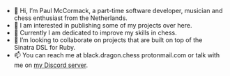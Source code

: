 - 👋 Hi, I’m Paul McCormack, a part-time software developer, musician and chess enthusiast from the Netherlands.
- 👀 I am interested in publishing some of my projects over here.
- 🌱 Currently I am dedicated to improve my skills in chess.
- 💞️ I’m looking to collaborate on projects that are built on top of the Sinatra DSL for Ruby.
- 📫 You can reach me at black.dragon.chess <at> protonmail.com or talk with me on [my Discord server](https://discord.gg/tyyCsX3kVu).
